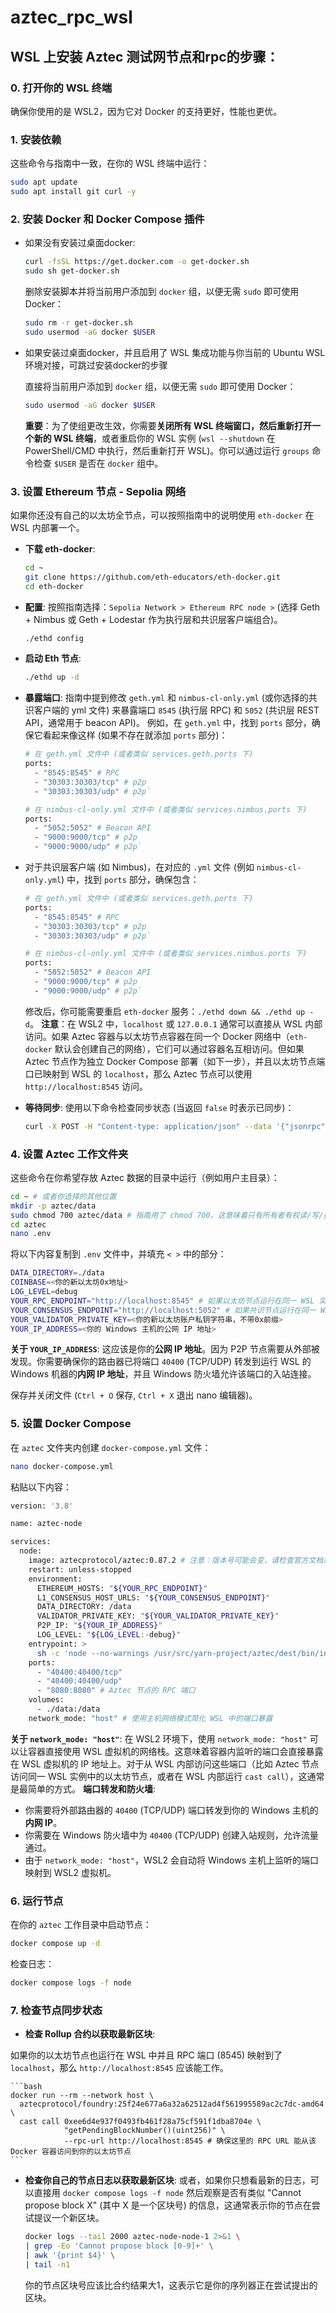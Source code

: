 # aztec_rpc_wsl

## WSL 上安装 Aztec 测试网节点和rpc的步骤：

### 0. 打开你的 WSL 终端

确保你使用的是 WSL2，因为它对 Docker 的支持更好，性能也更优。

### 1. 安装依赖

这些命令与指南中一致，在你的 WSL 终端中运行：

```bash
sudo apt update
sudo apt install git curl -y
```

### 2. 安装 Docker 和 Docker Compose 插件

- 如果没有安装过桌面docker:
    
    ```bash
    curl -fsSL https://get.docker.com -o get-docker.sh
    sudo sh get-docker.sh
    ```
    
    删除安装脚本并将当前用户添加到 `docker` 组，以便无需 `sudo` 即可使用 Docker：
    
    ```bash
    sudo rm -r get-docker.sh
    sudo usermod -aG docker $USER
    ```
    
- 如果安装过桌面docker，并且启用了 WSL 集成功能与你当前的 Ubuntu WSL 环境对接，可跳过安装docker的步骤
    
    直接将当前用户添加到 `docker` 组，以便无需 `sudo` 即可使用 Docker：
    
    ```bash
    sudo usermod -aG docker $USER
    ```
    
    **重要**：为了使组更改生效，你需要**关闭所有 WSL 终端窗口，然后重新打开一个新的 WSL 终端**，或者重启你的 WSL 实例 (`wsl --shutdown` 在 PowerShell/CMD 中执行，然后重新打开 WSL)。你可以通过运行 `groups` 命令检查 `$USER` 是否在 `docker` 组中。
    

### 3. 设置 Ethereum 节点 - Sepolia 网络

如果你还没有自己的以太坊全节点，可以按照指南中的说明使用 `eth-docker` 在 WSL 内部署一个。

- **下载 eth-docker**:
    
    ```bash
    cd ~ 
    git clone https://github.com/eth-educators/eth-docker.git 
    cd eth-docker
    ```
    
- **配置**:
按照指南选择：`Sepolia Network > Ethereum RPC node >` (选择 Geth + Nimbus 或 Geth + Lodestar 作为执行层和共识层客户端组合)。
    
    ```bash
    ./ethd config
    ```
    
- **启动 Eth 节点**:
    
    ```bash
    ./ethd up -d
    ```
    

- **暴露端口**:
指南中提到修改 `geth.yml` 和 `nimbus-cl-only.yml` (或你选择的共识客户端的 yml 文件) 来暴露端口 `8545` (执行层 RPC) 和 `5052` (共识层 REST API，通常用于 beacon API)。
例如，在 `geth.yml` 中，找到 `ports` 部分，确保它看起来像这样 (如果不存在就添加 `ports` 部分)：
    
    ```bash
    # 在 geth.yml 文件中 (或者类似 services.geth.ports 下)
    ports:
      - "8545:8545" # RPC
      - "30303:30303/tcp" # p2p
      - "30303:30303/udp" # p2p`
    
    # 在 nimbus-cl-only.yml 文件中 (或者类似 services.nimbus.ports 下)
    ports:
      - "5052:5052" # Beacon API
      - "9000:9000/tcp" # p2p
      - "9000:9000/udp" # p2p`
    ```
    
- 对于共识层客户端 (如 Nimbus)，在对应的 `.yml` 文件 (例如 `nimbus-cl-only.yml`) 中，找到 `ports` 部分，确保包含：
    
    ```bash
    # 在 geth.yml 文件中 (或者类似 services.geth.ports 下)
    ports:
      - "8545:8545" # RPC
      - "30303:30303/tcp" # p2p
      - "30303:30303/udp" # p2p`
    
    # 在 nimbus-cl-only.yml 文件中 (或者类似 services.nimbus.ports 下)
    ports:
      - "5052:5052" # Beacon API
      - "9000:9000/tcp" # p2p
      - "9000:9000/udp" # p2p`
    ```
    
    修改后，你可能需要重启 `eth-docker` 服务：`./ethd down && ./ethd up -d`。
    **注意**：在 WSL2 中，`localhost` 或 `127.0.0.1` 通常可以直接从 WSL 内部访问。如果 Aztec 容器与以太坊节点容器在同一个 Docker 网络中（`eth-docker` 默认会创建自己的网络），它们可以通过容器名互相访问。但如果 Aztec 节点作为独立 Docker Compose 部署（如下一步），并且以太坊节点端口已映射到 WSL 的 `localhost`，那么 Aztec 节点可以使用 `http://localhost:8545` 访问。
    
- **等待同步**:
使用以下命令检查同步状态 (当返回 `false` 时表示已同步)：
    
    ```bash
    curl -X POST -H "Content-type: application/json" --data '{"jsonrpc":"2.0","method":"eth_syncing","params":[],"id":1}' http://localhost:8545
    ```
    

### 4. 设置 Aztec 工作文件夹

这些命令在你希望存放 Aztec 数据的目录中运行（例如用户主目录）：

```bash
cd ~ # 或者你选择的其他位置
mkdir -p aztec/data
sudo chmod 700 aztec/data # 指南用了 chmod 700，这意味着只有所有者有权读/写/执行
cd aztec
nano .env
```

将以下内容复制到 `.env` 文件中，并填充 `< >` 中的部分：

```bash
DATA_DIRECTORY=./data
COINBASE=<你的新以太坊0x地址>
LOG_LEVEL=debug
YOUR_RPC_ENDPOINT="http://localhost:8545" # 如果以太坊节点运行在同一 WSL 实例且端口已映射
YOUR_CONSENSUS_ENDPOINT="http://localhost:5052" # 如果共识节点运行在同一 WSL 实例且端口已映射
YOUR_VALIDATOR_PRIVATE_KEY=<你的新以太坊账户私钥字符串，不带0x前缀>
YOUR_IP_ADDRESS=<你的 Windows 主机的公网 IP 地址>
```

**关于 `YOUR_IP_ADDRESS`**: 这应该是你的**公网 IP 地址**。因为 P2P 节点需要从外部被发现。你需要确保你的路由器已将端口 `40400` (TCP/UDP) 转发到运行 WSL 的 Windows 机器的**内网 IP 地址**，并且 Windows 防火墙允许该端口的入站连接。

保存并关闭文件 (`Ctrl + O` 保存, `Ctrl + X` 退出 nano 编辑器)。

### 5. 设置 Docker Compose

在 `aztec` 文件夹内创建 `docker-compose.yml` 文件：

```bash
nano docker-compose.yml
```

粘贴以下内容：

```bash
version: '3.8'

name: aztec-node

services:
  node:
    image: aztecprotocol/aztec:0.87.2 # 注意：版本号可能会变，请检查官方文档或 Discord
    restart: unless-stopped
    environment:
      ETHEREUM_HOSTS: "${YOUR_RPC_ENDPOINT}"
      L1_CONSENSUS_HOST_URLS: "${YOUR_CONSENSUS_ENDPOINT}"
      DATA_DIRECTORY: /data
      VALIDATOR_PRIVATE_KEY: "${YOUR_VALIDATOR_PRIVATE_KEY}"
      P2P_IP: "${YOUR_IP_ADDRESS}"
      LOG_LEVEL: "${LOG_LEVEL:-debug}"
    entrypoint: >
      sh -c 'node --no-warnings /usr/src/yarn-project/aztec/dest/bin/index.js start --network alpha-testnet start --node --archiver --sequencer'
    ports:
      - "40400:40400/tcp"
      - "40400:40400/udp"
      - "8080:8080" # Aztec 节点的 RPC 端口
    volumes:
      - ./data:/data
    network_mode: "host" # 使用主机网络模式简化 WSL 中的端口暴露
```

**关于 `network_mode: "host"`**:
在 WSL2 环境下，使用 `network_mode: "host"` 可以让容器直接使用 WSL 虚拟机的网络栈。这意味着容器内监听的端口会直接暴露在 WSL 虚拟机的 IP 地址上。对于从 WSL 内部访问这些端口（比如 Aztec 节点访问同一 WSL 实例中的以太坊节点，或者在 WSL 内部运行 `cast call`），这通常是最简单的方式。
**端口转发和防火墙**:

- 你需要将外部路由器的 `40400` (TCP/UDP) 端口转发到你的 Windows 主机的**内网 IP**。
- 你需要在 Windows 防火墙中为 `40400` (TCP/UDP) 创建入站规则，允许流量通过。
- 由于 `network_mode: "host"`，WSL2 会自动将 Windows 主机上监听的端口映射到 WSL2 虚拟机。

### 6. 运行节点

在你的 `aztec` 工作目录中启动节点：

```bash
docker compose up -d
```

检查日志：

```bash
docker compose logs -f node
```

### 7. 检查节点同步状态

- **检查 Rollup 合约以获取最新区块**:

如果你的以太坊节点也运行在 WSL 中并且 RPC 端口 (8545) 映射到了 `localhost`，那么 `http://localhost:8545` 应该能工作。
    
    ```bash
    docker run --rm --network host \
      aztecprotocol/foundry:25f24e677a6a32a62512ad4f561995589ac2c7dc-amd64 \
      cast call 0xee6d4e937f0493fb461f28a75cf591f1dba8704e \
                "getPendingBlockNumber()(uint256)" \
                --rpc-url http://localhost:8545 # 确保这里的 RPC URL 能从该 Docker 容器访问到你的以太坊节点
    ```
    
- **检查你自己的节点日志以获取最新区块**:
或者，如果你只想看最新的日志，可以直接用 `docker compose logs -f node` 然后观察是否有类似 "Cannot propose block X" (其中 X 是一个区块号) 的信息，这通常表示你的节点在尝试提议一个新区块。
    
    ```bash
    docker logs --tail 2000 aztec-node-node-1 2>&1 \
    | grep -Eo 'Cannot propose block [0-9]+' \
    | awk '{print $4}' \
    | tail -n1
    ```
    
    你的节点区块号应该比合约结果大1，这表示它是你的序列器正在尝试提出的区块。
